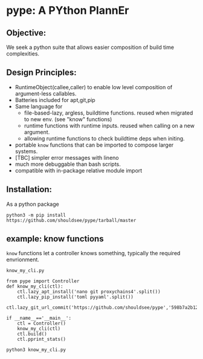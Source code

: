# pype: A PYthon PlannEr


## Objective:

We seek a python suite that allows easier composition
of build time complexities.

## Design Principles:

- RuntimeObject(callee,caller) to enable low level composition
of argument-less callables.
- Batteries included for apt,git,pip
- Same language for 
   - file-based-lazy, argless, buildtime functions. reused when migrated to new env. (see "know" functions)
   - runtime functions with runtime inputs. reused when calling on a new argument.
   - allowing runtime functions to check buildtime deps when initing.
- portable `know` functions that can be imported to compose larger systems. 
- [TBC] simpler error messages with lineno
- much more debuggable than bash scripts.
- compatible with in-package relative module import 

## Installation:

As a python package

`python3 -m pip install https://github.com/shouldsee/pype/tarball/master`

## example: know functions

`know` functions let a controller knows something, typically the required envrionment.

`know_my_cli.py`

```python3
from pype import Controller
def know_my_cli(ctl):
    ctl.lazy_apt_install('nano git proxychains4'.split())
    ctl.lazy_pip_install('toml pyyaml'.split())
    ctl.lazy_git_url_commit('https://github.com/shouldsee/pype','598b7a2b1201d138260c22119afd7b4d5449fe97')
    
if __name__=='__main__':
    ctl = Controller()
    know_my_cli(ctl)
    ctl.build()
    ctl.pprint_stats()
```
 
`python3 know_my_cli.py`
